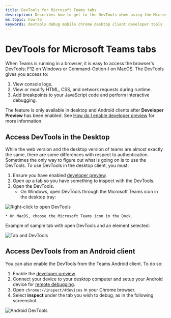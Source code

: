```yaml
---
title: DevTools for Microsoft Teams tabs
description: Describes how to get to the DevTools when using the Microsoft Teams Desktop Client
ms.topic: how-to
keywords: devtools debug mobile chrome desktop client developer tools
---
```

# DevTools for Microsoft Teams tabs

When Teams is running in a browser, it is easy to access the browser's DevTools: F12 on Windows or Command-Option-I on MacOS. The DevTools gives you access to:

1. View console logs.
1. View or modify HTML, CSS, and network requests during runtime.
1. Add breakpoints to your JavaScript code and perform interactive debugging.

The feature is only available in desktop and Android clients after **Developer Preview** has been enabled. See [How do I enable developer preview](~/resources/dev-preview/developer-preview-intro.md) for more information.

## Access DevTools in the Desktop

While the web version and the desktop version of teams are almost exactly the same, there are some differences with respect to authentication. Sometimes the only way to figure out what is going on is to use the DevTools. To use DevTools in the desktop client, you must:

1. Ensure you have enabled [developer preview](~/resources/dev-preview/developer-preview-intro.md).
1. Open up a tab so you have something to inspect with the DevTools.
1. Open the DevTools.
    * On Windows, open DevTools through the Microsoft Teams icon in the desktop tray:

  ![Right-click to open DevTools](~/assets/images/dev-preview/devtools-right-click.png)

    * On MacOS, choose the Microsoft Teams icon in the Dock.

Example of sample tab with open DevTools and an element selected:

![Tab and DevTools](~/assets/images/dev-preview/tab-and-devtools.png)

## Access DevTools from an Android client

You can also enable the DevTools from the Teams Android client. To do so:

1. Enable the [developer preview](~/resources/dev-preview/developer-preview-intro.md).
1. Connect your device to your desktop computer and setup your Android device for [remote debugging](https://developers.google.com/web/tools/chrome-devtools/remote-debugging/).
1. Open `chrome://inspect/#devices` in your Chrome browser.
1. Select **inspect** under the tab you wish to debug, as in the following screenshot.

![Android DevTools](~/assets/images/android-devtools.png)
